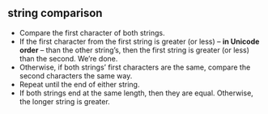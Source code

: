 ## string comparison
- Compare the first character of both strings.
- If the first character from the first string is greater (or less) – **in Unicode order** – than the other string’s, then the first string is greater (or less) than the second. We’re done.
- Otherwise, if both strings’ first characters are the same, compare the second characters the same way.
- Repeat until the end of either string.
- If both strings end at the same length, then they are equal. Otherwise, the longer string is greater.